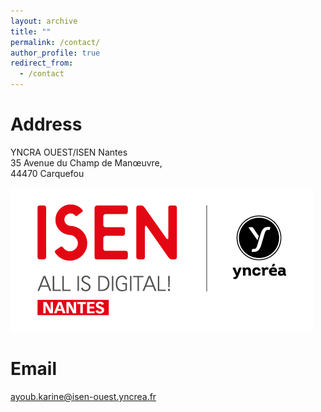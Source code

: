 ```yaml
---
layout: archive
title: ""
permalink: /contact/
author_profile: true
redirect_from:
  - /contact
---
```


Address 
======
YNCRA OUEST/ISEN Nantes  
35 Avenue du Champ de Manœuvre,  
44470 Carquefou

![ISEN](logo-iSEN-Nantes-ingenieur-400.jpg)

Email
======
ayoub.karine@isen-ouest.yncrea.fr  
